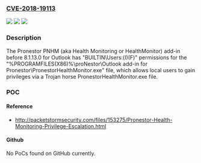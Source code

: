 ### [CVE-2018-19113](https://cve.mitre.org/cgi-bin/cvename.cgi?name=CVE-2018-19113)
![](https://img.shields.io/static/v1?label=Product&message=n%2Fa&color=blue)
![](https://img.shields.io/static/v1?label=Version&message=n%2Fa&color=blue)
![](https://img.shields.io/static/v1?label=Vulnerability&message=n%2Fa&color=brighgreen)

### Description

The Pronestor PNHM (aka Health Monitoring or HealthMonitor) add-in before 8.1.13.0 for Outlook has "BUILTIN\Users:(I)(F)" permissions for the "%PROGRAMFILES(X86)%\proNestor\Outlook add-in for Pronestor\PronestorHealthMonitor.exe" file, which allows local users to gain privileges via a Trojan horse PronestorHealthMonitor.exe file.

### POC

#### Reference
- http://packetstormsecurity.com/files/153275/Pronestor-Health-Monitoring-Privilege-Escalation.html

#### Github
No PoCs found on GitHub currently.

